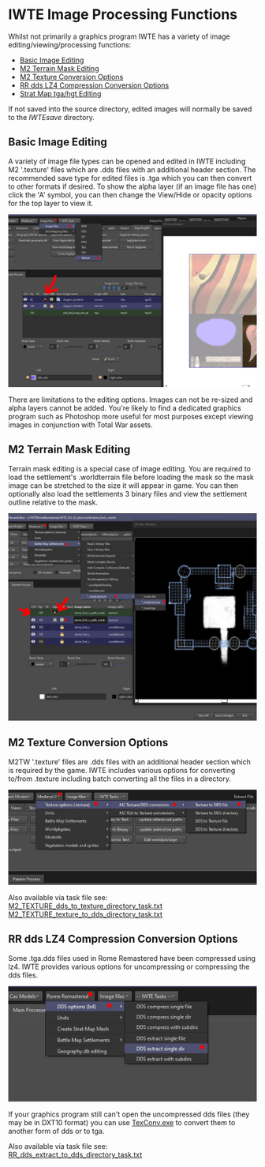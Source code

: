 # IWTE Image Processing Functions

Whilst not primarily a graphics program IWTE has a variety of image editing/viewing/processing functions:
*  [Basic Image Editing](#Basic-Image-Editing) 
*  [M2 Terrain Mask Editing](#M2-Terrain-Mask-Editing)
*  [M2 Texture Conversion Options](#M2-Texture-Conversion-Options)
*  [RR dds LZ4 Compression Conversion Options](#rr-dds-lz4-compression-conversion-options)
*  [Strat Map tga/hgt Editing](strat_map_base_file_editing.md)

If not saved into the source directory, edited images will normally be saved to the *IWTEsave* directory.

## Basic Image Editing

A variety of image file types can be opened and edited in IWTE including M2 '.texture' files which are .dds files with an additional header section.  The recommended save type for edited files is .tga which you can then convert to other formats if desired. To show the alpha layer (if an image file has one) click the 'A' symbol, you can then change the View/Hide or opacity options for the top layer to view it.

![image](../IWTEgithub_images/Image-editing.jpg)

There are limitations to the editing options. Images can not be re-sized and alpha layers cannot be added. You're likely to find a dedicated graphics program such as Photoshop more useful for most purposes except viewing images in conjunction with Total War assets.

## M2 Terrain Mask Editing

Terrain mask editing is a special case of image editing.  You are required to load the settlement's .worldterrain file before loading the mask so the mask image can be stretched to the size it will appear in game.  You can then optionally also load the settlements 3 binary files and view the settlement outline relative to the mask.

![image](../IWTEgithub_images/M2_terrain_mask_editing.jpg)

## M2 Texture Conversion Options

M2TW '.texture' files are .dds files with an additional header section which is required by the game.  IWTE includes various options for converting to/from .texture including batch converting all the files in a directory.

![image](../IWTEgithub_images/M2-texture-options.jpg)

Also available via task file see:   
[M2_TEXTURE_dds_to_texture_directory_task.txt](https://github.com/makanyane/IWTE/blob/main/task_file_examples/M2_TEXTURE_dds_to_texture_directory_task.txt)  
[M2_TEXTURE_texture_to_dds_directory_task.txt](https://github.com/makanyane/IWTE/blob/main/task_file_examples/M2_TEXTURE_texture_to_dds_directory_task.txt)

## RR dds LZ4 Compression Conversion Options

Some .tga.dds files used in Rome Remastered have been compressed using lz4.  IWTE provides various options for uncompressing or compressing the dds files.

![image](../IWTEgithub_images/RR-dds-lz4-compression.jpg)

If your graphics program still can't open the uncompressed dds files (they may be in DXT10 format) you can use [TexConv.exe](https://github.com/Microsoft/DirectXTex/wiki/Texconv) to convert them to another form of dds or to tga.

Also available via task file see:   
[RR_dds_extract_to_dds_directory_task.txt](https://github.com/makanyane/IWTE/blob/main/task_file_examples/RR_dds_extract_to_dds_directory_task.txt)
